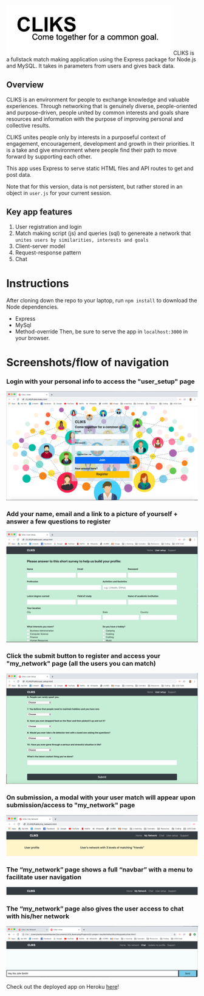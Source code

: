 ![CLIKS](/screenshots/cliks.png)
CLIKS is a fullstack match making application using the Express package for Node.js and MySQL. It takes in parameters from users and gives back data.

## Overview
CLIKS is an environment for people to exchange knowledge and valuable experiences. Through networking that is genuinely diverse, people-oriented and purpose-driven, people united by common interests and goals share resources and information with the purpose of improving personal and collective results. 

CLIKS unites people only by interests in a purposeful context of engagement, encouragement, development and growth in their priorities. It is a take and give environment where people find their path to move forward by supporting each other.

This app uses Express to serve static HTML files and API routes to get and post data.

Note that for this version, data is not persistent, but rather stored in an object in `user.js` for your current session.

## Key app features
1. User registration and login
2. Match making script (js) and queries (sql) to genereate a network that `unites users by similarities, interests and goals` 
3. Client-server model
4. Request-response pattern
5. Chat

# Instructions
After cloning down the repo to your laptop, run `npm install` to download the Node dependencies.
* Express
* MySql
* Method-override
Then, be sure to serve the app in `localhost:3000` in your browser.

# Screenshots/flow of navigation

### Login with your personal info to access the "user_setup" page
![Home Page](/screenshots/index.png)

### Add your name, email and a link to a picture of yourself + answer a few questions to register
![User setup Page](/screenshots/user_setup.png)

### Click the submit button to register and access your "my_network" page (all the users you can match)
![Submit Button](/screenshots/submit_button.png)

### On submission, a modal with your user match will appear upon submission/access to "my_network" page
![Resultsl](/screenshots/my_network.png)

### The “my_network” page shows a full “navbar” with a menu to facilitate user navigation
![Resultsl](/screenshots/navbar.png)

### The “my_network” page also gives the user access to chat with his/her network
![Resultsl](/screenshots/chat.png)

Check out the deployed app on Heroku [here](https://clicks-express-sql.herokuapp.com/)!
